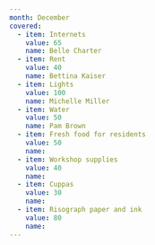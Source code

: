 ```yaml
---
month: December
covered:
  - item: Internets
    value: 65
    name: Belle Charter
  - item: Rent
    value: 40
    name: Bettina Kaiser
  - item: Lights
    value: 100
    name: Michelle Miller
  - item: Water
    value: 50
    name: Pam Brown
  - item: Fresh food for residents
    value: 50
    name:
  - item: Workshop supplies
    value: 40
    name:
  - item: Cuppas
    value: 30
    name:
  - item: Risograph paper and ink
    value: 80
    name:
---
```

